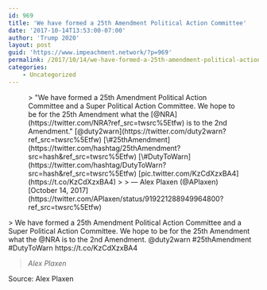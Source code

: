 ```yaml
---
id: 969
title: 'We have formed a 25th Amendment Political Action Committee'
date: '2017-10-14T13:53:00-07:00'
author: 'Trump 2020'
layout: post
guid: 'https://www.impeachment.network/?p=969'
permalink: /2017/10/14/we-have-formed-a-25th-amendment-political-action-committee/
categories:
    - Uncategorized
---
```


<figure class="wp-block-embed is-type-rich is-provider-twitter wp-block-embed-twitter"><div class="wp-block-embed__wrapper">> "We have formed a 25th Amendment Political Action Committee and a Super Political Action Committee. We hope to be for the 25th Amendment what the [@NRA](https://twitter.com/NRA?ref_src=twsrc%5Etfw) is to the 2nd Amendment." [@duty2warn](https://twitter.com/duty2warn?ref_src=twsrc%5Etfw) [\#25thAmendment](https://twitter.com/hashtag/25thAmendment?src=hash&ref_src=twsrc%5Etfw) [\#DutyToWarn](https://twitter.com/hashtag/DutyToWarn?src=hash&ref_src=twsrc%5Etfw) [pic.twitter.com/KzCdXzxBA4](https://t.co/KzCdXzxBA4)
> 
> — Alex Plaxen (@APlaxen) [October 14, 2017](https://twitter.com/APlaxen/status/919221288949964800?ref_src=twsrc%5Etfw)

<script async="" charset="utf-8" src="https://platform.twitter.com/widgets.js"></script></div></figure>> We have formed a 25th Amendment Political Action Committee and a Super Political Action Committee. We hope to be for the 25th Amendment what the @NRA is to the 2nd Amendment. @duty2warn #25thAmendment #DutyToWarn https://t.co/KzCdXzxBA4
> 
> <cite>Alex Plaxen</cite>

Source: Alex Plaxen